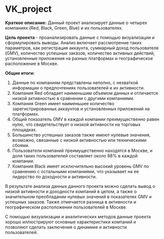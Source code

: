 # VK_project

**Краткое описание:**
Данный проект анализирует данные о четырех компаниях (Red, Black, Green, Blue) и их пользователях. 

**Цель проекта** - проанализировать данные с помощью визуализации и сформулировать выводы. Анализ включает рассмотрение таких параметров, как регистрация аккаунта, суммарный доход пользователя (GMV), количество успешных заказов, количество активных действий, установленные приложения на разных платформах и географическое расположение в Москве.

**Общие итоги:**

1. Данные по компаниям представлены неполно, с нехваткой информации о предпочтениях пользователей и их активности.
2. Компания Red обладает наименьшим объемом данных и отличается низкой активностью в сравнении с другими компаниями.
3. Компания Green имеет наименьшее количество зарегистрированных аккаунтов и установленных приложений на платформах.
4. Общий показатель GMV в каждой компании преимущественно равен нулю, что свидетельствует о низкой активности на торговых площадках.
5. Большинство успешных заказов также имеют нулевые значения, возможно, связанные с низкой активностью или техническими сбоями.
6. Пользователи компаний преимущественно находятся в Москве, и доля таких пользователей составляет около 88% в каждой компании.
7. Компания Black имеет исключительно высокий уровень GMV по сравнению с остальными компаниями, что указывает на ее лидерство по доходности и активности.

В результате анализа данных данного проекта можно сделать вывод о низкой активности и доходности компаний в целом, а также о значительном преобладании нулевых значений в показателях GMV и успешных заказов. Также отмечается разница в активности и географическом расположении пользователей в Москве. 

С помощью визуализации и аналитических методов данные проекта хорошо иллюстрируют основные характеристики компаний и позволяют сделать заключения о динамике и активности пользователей.
